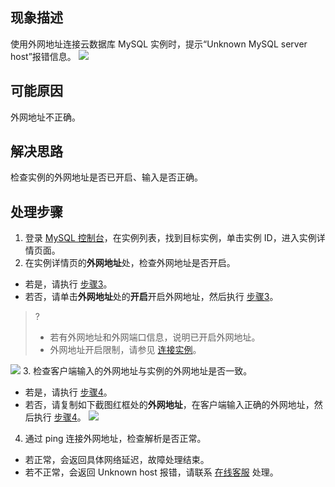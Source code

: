 ## 现象描述
使用外网地址连接云数据库 MySQL 实例时，提示“Unknown MySQL server host”报错信息。
![](https://main.qcloudimg.com/raw/b75b23dd5f306336145dab1719eeb1c7.png)

## 可能原因
外网地址不正确。

## 解决思路
检查实例的外网地址是否已开启、输入是否正确。

## 处理步骤
1. 登录 [MySQL 控制台](https://console.cloud.tencent.com/cdb)，在实例列表，找到目标实例，单击实例 ID，进入实例详情页面。
2. 在实例详情页的**外网地址**处，检查外网地址是否开启。
 - 若是，请执行 [步骤3](#step3)。
 - 若否，请单击**外网地址**处的**开启**开启外网地址，然后执行 [步骤3](#step3)。
>?
>- 若有外网地址和外网端口信息，说明已开启外网地址。
>- 外网地址开启限制，请参见 [连接实例](https://cloud.tencent.com/document/product/236/3130#.E8.BF.9E.E6.8E.A5.E6.96.B9.E5.BC.8F)。
>
![](https://main.qcloudimg.com/raw/6742476528c9d66e7a375e249848ecdb.png)
3. [](id:step3)检查客户端输入的外网地址与实例的外网地址是否一致。
 - 若是，请执行 [步骤4](#step4)。
 - 若否，请复制如下截图红框处的**外网地址**，在客户端输入正确的外网地址，然后执行 [步骤4](#step4)。
 ![](https://main.qcloudimg.com/raw/e24a1e53b16aebd8998f7718bcc55966.png)
4. [](id:step4)通过 ping 连接外网地址，检查解析是否正常。
 - 若正常，会返回具体网络延迟，故障处理结束。
 - 若不正常，会返回 Unknown host 报错，请联系 [在线客服](https://cloud.tencent.com/act/event/connect-service) 处理。
 
